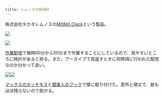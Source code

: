 ```yaml
---
title: レムノスの掛時計
---
```

株式会社タカタレムノスの[MONO Clock](https://www.amazon.co.jp/dp/B004UIT8BK)という製品。

![](https://lh4.googleusercontent.com/lNgWcEV-30SOtjbONnnpdNLt9LGy_KOGPY0e5voV-rWyI7p1NtlaTIUr8cPdix8TdxqL8Kn2yoer9HfEI42Okvz4PaVXtoOEIJKkkC0fkxDs3Y57D-tn3TyRr5Wx1fWE2wt9ez1OL3gwjzMV4Q)

![](https://lh4.googleusercontent.com/5D46WAQ1JrsaihKyrHFe6l7tXqq5c5U60OE10klmpoA6M61cX8sTP9eXsSTuqwibwAKTwToCW6tzE5KXXAzGPl6GU3iUJhFnSMsIcKn_At8r63PL4mI0rWSFbKZ29PRk05BMFdB4oCbqjazu9A)

[作業配信](https://www.youtube.com/channel/UC5s-KpSDGzxWPWNv94PnJHw)で毎時00分から50分まで作業することにしているので、見やすいところに時計があると捗る。また、アーカイブで見返すときに何時頃に行われた配信なのか分かって良い。

![](https://lh6.googleusercontent.com/-MT5PWkV2w0GuF46sOe5AiY7LmQXR-ilZZPqL58L_9SP_YtKHrQEohmCriTYey__RizjlKaHfPF6xyTEkVkgBfCxLFdMZV8idiSFzjFMiQ5aZ7CopL80Sy76i6YOQ2NSP8fT_S9uZ6si-dJzoQ)![](https://lh5.googleusercontent.com/uamHE7_mfU8qL2X8TDtYouTsf_QP2hqP5o3drBhpCzSaoT_PmJFKfMg7YMl_O-BUCSpYQdPaOmJheZHX7_yEMqipogPPaKnDNrNEOKB-TZJN5pecphBiBRstXO5DWh9dtD-6OdCPP3yr2pOAKA)

[マックスのホッチキス](https://www.amazon.co.jp/dp/B000O9WRWG)と[壁美人のフック](https://www.amazon.co.jp/dp/B00CU78TDG)で壁に取り付けた。意外と頑丈で、跡もほぼ残らないので助かる。
